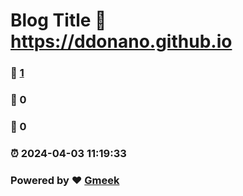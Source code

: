 # Blog Title :link: https://ddonano.github.io 
### :page_facing_up: [1](https://ddonano.github.io/tag.html) 
### :speech_balloon: 0 
### :hibiscus: 0 
### :alarm_clock: 2024-04-03 11:19:33 
### Powered by :heart: [Gmeek](https://github.com/Meekdai/Gmeek)

